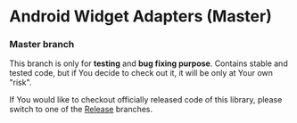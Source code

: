 Android Widget Adapters (Master)
===============

### Master branch ###
This branch is only for **testing** and **bug fixing purpose**. Contains stable and tested code, but if You decide to check out it, it will be only at Your own "risk".

If You would like to checkout officially released code of this library, please switch to one of the [Release](https://github.com/Wolf-ITechnologies/android_widget_adapters "Officially released code") branches.